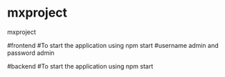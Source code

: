 # mxproject
mxproject

#frontend
#To start the application using npm start
#username admin and password admin

#backend
#To start the application using npm start

